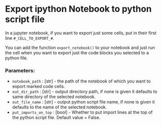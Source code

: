 # Export ipython Notebook to python script file

In a jupyter notebook, if you want to export just some cells, put in their first line `#_CELL_TO_EXPORT_#`.

You can add the function `export_notebook()` to your notebook and just run the cell when you want to export just the code blocks you selected to a python file.

### Parameters:
- `notebook_path` : [str] - the path of the notebook of which you want to export marked code cells.
- `out_dir_path` : [str] - output directory path, if none is given it defaults to same directory of the selected notebook.
- `out_file_name` : [str] - output python script file name, if none is given it defaults to the name of the selected notebook.
- `put_imports_on_top` : [bool] - Whether to put import lines at the top of the python script file. Default value = False.